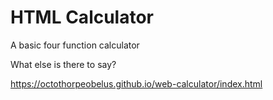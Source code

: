 # HTML Calculator
A basic four function calculator

What else is there to say?

https://octothorpeobelus.github.io/web-calculator/index.html
